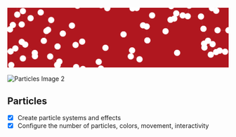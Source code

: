 ![Particles Image 1](particles-view.png)

![Particles Image 2](particles-view-2-png)

## Particles

* [X] Create particle systems and effects
* [X] Configure the number of particles, colors, movement, interactivity
